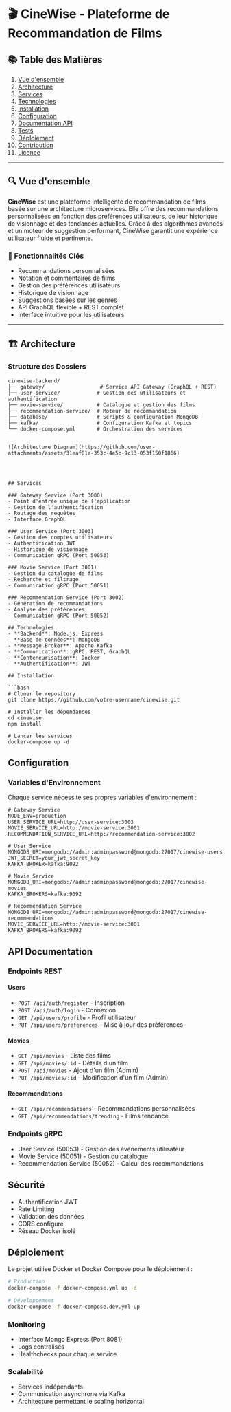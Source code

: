 # 🎬 CineWise - Plateforme de Recommandation de Films

## 📚 Table des Matières

1. [Vue d'ensemble](#vue-densemble)
2. [Architecture](#architecture)
3. [Services](#services)
4. [Technologies](#technologies)
5. [Installation](#installation)
6. [Configuration](#configuration)
7. [Documentation API](#documentation-api)
8. [Tests](#tests)
9. [Déploiement](#déploiement)
10. [Contribution](#contribution)
11. [Licence](#licence)

---

## 🔍 Vue d'ensemble

**CineWise** est une plateforme intelligente de recommandation de films basée sur une architecture microservices. Elle offre des recommandations personnalisées en fonction des préférences utilisateurs, de leur historique de visionnage et des tendances actuelles. Grâce à des algorithmes avancés et un moteur de suggestion performant, CineWise garantit une expérience utilisateur fluide et pertinente.

### 🎯 Fonctionnalités Clés

- Recommandations personnalisées
- Notation et commentaires de films
- Gestion des préférences utilisateurs
- Historique de visionnage
- Suggestions basées sur les genres
- API GraphQL flexible + REST complet
- Interface intuitive pour les utilisateurs

---

## 🏗️ Architecture

### Structure des Dossiers

```plaintext
cinewise-backend/
├── gateway/                  # Service API Gateway (GraphQL + REST)
├── user-service/            # Gestion des utilisateurs et authentification
├── movie-service/           # Catalogue et gestion des films
├── recommendation-service/  # Moteur de recommandation
├── database/                # Scripts & configuration MongoDB
├── kafka/                   # Configuration Kafka et topics
└── docker-compose.yml       # Orchestration des services


![Architecture Diagram](https://github.com/user-attachments/assets/31eaf81a-353c-4e5b-9c13-053f150f1866)




## Services

### Gateway Service (Port 3000)
- Point d'entrée unique de l'application
- Gestion de l'authentification
- Routage des requêtes
- Interface GraphQL

### User Service (Port 3003)
- Gestion des comptes utilisateurs
- Authentification JWT
- Historique de visionnage
- Communication gRPC (Port 50053)

### Movie Service (Port 3001)
- Gestion du catalogue de films
- Recherche et filtrage
- Communication gRPC (Port 50051)

### Recommendation Service (Port 3002)
- Génération de recommandations
- Analyse des préférences
- Communication gRPC (Port 50052)

## Technologies
- **Backend**: Node.js, Express
- **Base de données**: MongoDB
- **Message Broker**: Apache Kafka
- **Communication**: gRPC, REST, GraphQL
- **Conteneurisation**: Docker
- **Authentification**: JWT

## Installation

```bash
# Cloner le repository
git clone https://github.com/votre-username/cinewise.git

# Installer les dépendances
cd cinewise
npm install

# Lancer les services
docker-compose up -d
```

## Configuration

### Variables d'Environnement
Chaque service nécessite ses propres variables d'environnement :

```env
# Gateway Service
NODE_ENV=production
USER_SERVICE_URL=http://user-service:3003
MOVIE_SERVICE_URL=http://movie-service:3001
RECOMMENDATION_SERVICE_URL=http://recommendation-service:3002

# User Service
MONGODB_URI=mongodb://admin:adminpassword@mongodb:27017/cinewise-users
JWT_SECRET=your_jwt_secret_key
KAFKA_BROKER=kafka:9092

# Movie Service
MONGODB_URI=mongodb://admin:adminpassword@mongodb:27017/cinewise-movies
KAFKA_BROKERS=kafka:9092

# Recommendation Service
MONGODB_URI=mongodb://admin:adminpassword@mongodb:27017/cinewise-recommendations
MOVIE_SERVICE_URL=http://movie-service:3001
KAFKA_BROKERS=kafka:9092
```

## API Documentation

### Endpoints REST

#### Users
- `POST /api/auth/register` - Inscription
- `POST /api/auth/login` - Connexion
- `GET /api/users/profile` - Profil utilisateur
- `PUT /api/users/preferences` - Mise à jour des préférences

#### Movies
- `GET /api/movies` - Liste des films
- `GET /api/movies/:id` - Détails d'un film
- `POST /api/movies` - Ajout d'un film (Admin)
- `PUT /api/movies/:id` - Modification d'un film (Admin)

#### Recommendations
- `GET /api/recommendations` - Recommandations personnalisées
- `GET /api/recommendations/trending` - Films tendance

### Endpoints gRPC
- User Service (50053) - Gestion des événements utilisateur
- Movie Service (50051) - Gestion du catalogue
- Recommendation Service (50052) - Calcul des recommandations

## Sécurité
- Authentification JWT
- Rate Limiting
- Validation des données
- CORS configuré
- Réseau Docker isolé

## Déploiement
Le projet utilise Docker et Docker Compose pour le déploiement :

```bash
# Production
docker-compose -f docker-compose.yml up -d

# Développement
docker-compose -f docker-compose.dev.yml up
```

### Monitoring
- Interface Mongo Express (Port 8081)
- Logs centralisés
- Healthchecks pour chaque service

### Scalabilité
- Services indépendants
- Communication asynchrone via Kafka
- Architecture permettant le scaling horizontal


      
